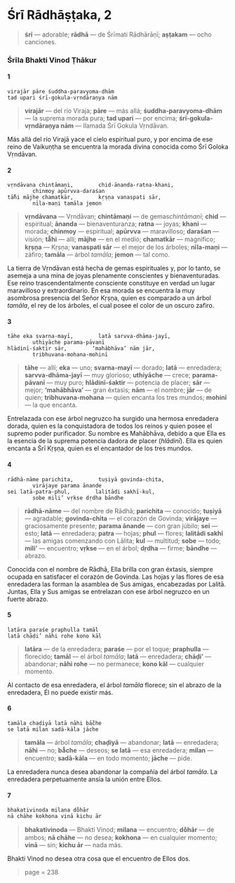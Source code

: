 # Śrī Rādhāṣṭaka, 2

> **śrī** — adorable; **rādhā** — de Śrīmati Rādhārāṇī; **aṣṭakam** — ocho canciones.

### Śrīla Bhakti Vinod Ṭhākur

#### 1

    virajār pāre śuddha-paravyoma-dhām
    tad upari śrī-gokula-vṛndāraṇya nām

> **virajār** — del río Viraja; **pāre** — más allá; **śuddha-paravyoma-dhām** — la suprema morada pura; **tad upari** — por encima; **śrī-gokula-vṛndāraṇya nām** — llamada Śrī Gokula Vṛndāvan.

Más allá del río Virajā yace el cielo espiritual puro, y por encima de ese reino de Vaikuṇṭha se encuentra la morada divina conocida como Śrī Goloka Vṛndāvan.

#### 2

    vṛndāvana chintāmaṇi,        chid-ānanda-ratna-khani,
            chinmoy apūrvva-daraśan
    tā̐hi mājhe chamatkār,        kṛṣṇa vanaspati sār,
            nīla-maṇi tamāla jemon

> **vṛndāvana** — Vṛndāvan; **chintāmaṇi** — de gemas*chintāmanī*; **chid** — espiritual; **ānanda** — bienaventuranza; **ratna** — joyas; **khani** — morada; **chinmoy** — espiritual; **apūrvva** — maravilloso; **daraśan** — visión; **tā̐hi** — allí; **mājhe** — en el medio; **chamatkār** — magnífico; **kṛṣṇa** — Kṛṣṇa; **vanaspati sār** — el mejor de los árboles; **nīla-maṇi** — záfiro; **tamāla** — árbol *tamāla*; **jemon** — tal como.

La tierra de Vṛndāvan está hecha de gemas espirituales y, por lo tanto, se asemeja a una mina de joyas plenamente conscientes y bienaventuradas. Ese reino trascendentalmente consciente constituye en verdad un lugar maravilloso y extraordinario. En esa morada se encuentra la muy asombrosa presencia del Señor Kṛṣṇa, quien es comparado a un árbol *tamāla*, el rey de los árboles, el cual posee el color de un oscuro zafiro.

#### 3

    tāhe eka svarna-mayī,        latā sarvva-dhāma-jayī,
            uthiyāche parama-pāvanī
    hlādinī-śaktir sār,        ‘mahābhāva’ nām jār,
            tribhuvana-mohana-mohinī

> **tāhe** — allí; **eka** — uno; **svarna-mayī** — dorado; **latā** — enredadera; **sarvva-dhāma-jayī** — muy glorioso; **uthiyāche** — crece; **parama-pāvanī** — muy puro; **hlādinī-śaktir** — potencia de placer; **sār** — mejor; **‘mahābhāva’** — gran éxtasis; **nām** — el nombre; **jār** — de quien; **tribhuvana-mohana** — quien encanta los tres mundos; **mohinī** — la que encanta.

Entrelazada con ese árbol negruzco ha surgido una hermosa enredadera dorada, quien es la conquistadora de todos los reinos y quien posee el supremo poder purificador. Su nombre es Mahābhāva, debido a que Ella es la esencia de la suprema potencia dadora de placer (*hlādinī*). Ella es quien encanta a Śrī Kṛṣṇa, quien es el encantador de los tres mundos.

#### 4

    rādhā-nāme parichita,        tuṣiyā govinda-chita,
            virājaye parama ānande
    sei latā-patra-phul,        lalitādi sakhī-kul,
            sobe mili’ vṛkse dṛdha bāndhe

> **rādhā-nāme** — del nombre de Rādhā; **parichita** — conocido; **tuṣiyā** — agradable; **govinda-chita** — el corazón de Govinda; **virājaye** — graciosamente presente; **parama ānande** — con gran júbilo; **sei** — esto; **latā** — enredadera; **patra** — hojas; **phul** — flores; **lalitādi sakhī** — las amigas comenzando con Lālita; **kul** — multitud; **sobe** — todo; **mili’** — encuentro; **vṛkse** — en el árbol; **dṛdha** — firme; **bāndhe** — abrazo.

Conocida con el nombre de Rādhā, Ella brilla con gran éxtasis, siempre ocupada en satisfacer el corazón de Govinda. Las hojas y las flores de esa enredadera las forman la asamblea de Sus amigas, encabezadas por Lalitā. Juntas, Ella y Sus amigas se entrelazan con ese árbol negruzco en un fuerte abrazo.

#### 5

    latāra paraśe praphulla tamāl
    latā chāḍi’ nāhi rohe kono kāl

> **latāra** — de la enredadera; **paraśe** — por el toque; **praphulla** — florecido; **tamāl** — el árbol *tamāla*; **latā** — enredadera; **chāḍi’** — abandonar; **nāhi rohe** — no permanece; **kono kāl** — cualquier momento.

Al contacto de esa enredadera, el árbol *tamāla* florece; sin el abrazo de la enredadera, Él no puede existir más.

#### 6

    tamāla chaḍiyā latā nāhi bā̐che
    se latā milan sadā-kāla jāche

> **tamāla** — árbol *tamāla*; **chaḍiyā** — abandonar; **latā** — enredadera; **nāhi** — no; **bā̐che** — deseos; **se latā** — esa enredadera; **milan** — encuentro; **sadā-kāla** — en todo momento; **jāche** — pide.

La enredadera nunca desea abandonar la compañía del árbol *tamāla*. La enredadera perpetuamente ansía la unión entre Ellos.

#### 7

    bhakativinoda milana do̐hār
    nā chāhe kokhona vinā kichu ār

> **bhakativinoda** — Bhakti Vinod; **milana** — encuentro; **do̐hār** — de ambos; **nā chāhe** — no desea; **kokhona** — en cualquier momento; **vinā** — sin; **kichu ār** — nada más.

Bhakti Vinod no desea otra cosa que el encuentro de Ellos dos.


> page = 238
